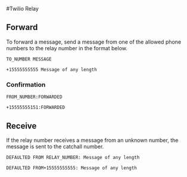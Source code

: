 #Twilio Relay

## Forward

To forward a message, send a message from one of the allowed phone numbers to the relay number in the format below.

    TO_NUMBER MESSAGE

    +15555555555 Message of any length

### Confirmation

    FROM_NUMBER:FORWARDED
	
	+15555555151:FORWARDED

## Receive

If the relay number receives a message from an unknown number, the message is sent to the catchall number.

    DEFAULTED FROM RELAY_NUMBER: Message of any length
	
	DEFAULTED FROM+15555555555: Message of any length